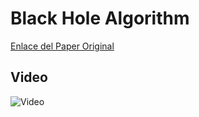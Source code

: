 # Black Hole Algorithm 

[Enlace del Paper Original](https://www.sciencedirect.com/science/article/pii/S0020025512005762)

## Video 
![Video](https://i.ytimg.com/vi/KZLOt119Ucg/hqdefault.jpg) 


